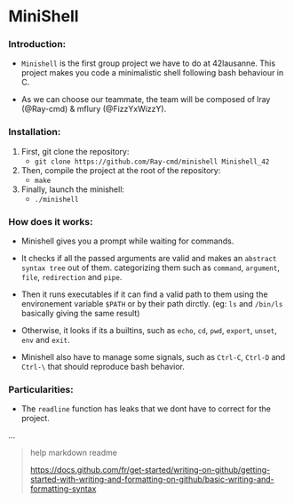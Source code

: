 # MiniShell

### Introduction:

* `Minishell` is the first group project we have to do at 42lausanne.
  This project makes you code a minimalistic shell following bash behaviour in C.

* As we can choose our teammate, the team will be composed of lray (@Ray-cmd) & mflury (@FizzYxWizzY).

### Installation:

1. First, git clone the repository:
   - `git clone https://github.com/Ray-cmd/minishell Minishell_42`
1. Then, compile the project at the root of the repository:
   - `make`
1. Finally, launch the minishell:
   - `./minishell`

### How does it works:

+ Minishell gives you a prompt while waiting for commands.

+ It checks if all the passed arguments are valid and makes an `abstract syntax tree` out of them. categorizing them such as `command`, `argument`, `file`, `redirection` and `pipe`.

+ Then it runs executables if it can find a valid path to them using the environement variable `$PATH` or by their path dirctly. (eg: `ls` and `/bin/ls` basically giving the same result)

+ Otherwise, it looks if its a builtins, such as `echo`, `cd`, `pwd`, `export`, `unset`, `env` and `exit`.

+ Minishell also have to manage some signals, such as `Ctrl-C`, `Ctrl-D` and `Ctrl-\` that should reproduce bash behavior.

### Particularities:

+ The `readline` function has leaks that we dont have to correct for the project.

...

> help markdown readme
>
> https://docs.github.com/fr/get-started/writing-on-github/getting-started-with-writing-and-formatting-on-github/basic-writing-and-formatting-syntax